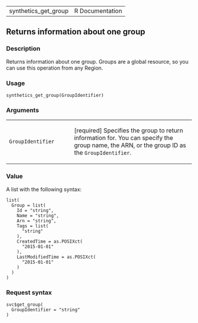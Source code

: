 <table style="width: 100%;">
<tbody>
<tr class="odd">
<td>synthetics_get_group</td>
<td style="text-align: right;">R Documentation</td>
</tr>
</tbody>
</table>

## Returns information about one group

### Description

Returns information about one group. Groups are a global resource, so
you can use this operation from any Region.

### Usage

    synthetics_get_group(GroupIdentifier)

### Arguments

<table>
<colgroup>
<col style="width: 35%" />
<col style="width: 65%" />
</colgroup>
<tbody>
<tr class="odd">
<td><code
id="synthetics_get_group_:_GroupIdentifier">GroupIdentifier</code></td>
<td><p>[required] Specifies the group to return information for. You can
specify the group name, the ARN, or the group ID as the
<code>GroupIdentifier</code>.</p></td>
</tr>
</tbody>
</table>

### Value

A list with the following syntax:

    list(
      Group = list(
        Id = "string",
        Name = "string",
        Arn = "string",
        Tags = list(
          "string"
        ),
        CreatedTime = as.POSIXct(
          "2015-01-01"
        ),
        LastModifiedTime = as.POSIXct(
          "2015-01-01"
        )
      )
    )

### Request syntax

    svc$get_group(
      GroupIdentifier = "string"
    )
